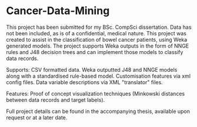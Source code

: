 # Cancer-Data-Mining
This project has been submitted for my BSc. CompSci dissertation. Data has not been included, as is of a confidential, medical nature.
This project was created to assist in the classification of bowel cancer patients, using Weka generated models. The project supports Weka outputs in the form of NNGE rules and J48 decision trees and can implement those models to classify data records.

Supports: CSV formatted data. Weka outputted J48 and NNGE models along with a standardised rule-based model. Customisation features via xml config files. Data variable descriptions via XML "translator" files. 

Features: Proof of concept visualization techniques (Minkowski distances between data records and target labels).

Full project details can be found in the accompanying thesis, available upon request or at a later date.

